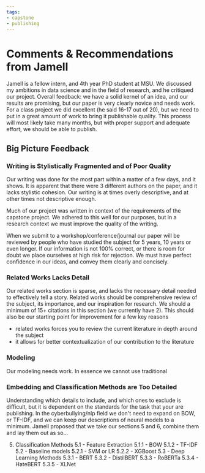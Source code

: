 ```yaml
---
tags: 
- capstone
- publishing
---
```

# Comments & Recommendations from Jamell
Jamell is a fellow intern, and 4th year PhD student at MSU. We discussed my ambitions in data science and in the field of research, and he critiqued our project. Overall feedback: we have a solid kernel of an idea, and our results are promising, but our paper is very clearly novice and needs work. For a class project we did excellent (he said 16-17 out of 20), but we need to put in a great amount of work to bring it publishable quality. This process will most likely take many months, but with proper support and adequate effort, we should be able to publish. 

## Big Picture Feedback 
### Writing is Stylistically Fragmented and of Poor Quality 
Our writing was done for the most part within a matter of a few days, and it shows. It is apparent that there were 3 different authors on the paper, and it lacks stylistic cohesion. Our writing is at times overly descriptive, and at other times not descriptive enough. 

Much of our project was written in context of the requirements of the capstone project. We adhered to this well for our purposes, but in a research context we must improve the quality of the writing. 

When we submit to a workshop/conference/journal our paper will be reviewed by people who have studied the subject for 5 years, 10 years or even longer. If our information is not 100% correct, or there is room for doubt we place ourselves at high risk for rejection. We must have perfect confidence in our ideas, and convey them clearly and concisely.  

### Related Works Lacks Detail 
Our related works section is sparse, and lacks the necessary detail needed to effectively tell a story. Related works should be comprehensive review of the subject, its importance, and our inspiration for research. We should a minimum of 15+ citations in this section (we currently have 2). This should also be our starting point for improvement for a few key reasons
- related works forces you to review the current literature in depth around the subject 
- it allows for better contextualization of our contribution to the literature 

### Modeling 
Our modeling needs work. In essence we cannot use traditional

### Embedding and Classification Methods are Too Detailed
Understanding which details to include, and which ones to exclude is difficult, but it is dependent on the standards for the task that your are publishing. In the cyberbullying/nlp field we don't need to expand on BOW, or TF-IDF, and we can keep our descriptions of neural models to a minimum. Jamell proposed that we take our sections 5 and 6, combine them and lay them out as so...

5. Classification Methods
	5.1 -  Feature Extraction 
		5.1.1 - BOW
		5.1.2 - TF-IDF
	5.2 - Baseline models 
		5.2.1 - SVM or LR
		5.2.2 - XGBoost
	5.3 - Deep Learning Methods 
		5.3.1 - BERT 
		5.3.2 - DistilBERT 
		5.3.3 - RoBERTa
		5.3.4 - HateBERT
		5.3.5 - XLNet
